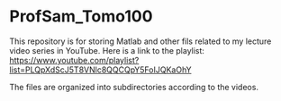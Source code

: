 # ProfSam_Tomo100
This repository is for storing Matlab and other fils related to my lecture video series in YouTube. Here is a link to the playlist: https://www.youtube.com/playlist?list=PLQpXdScJ5T8VNlc8QQCQpY5FoIJQKaOhY

The files are organized into subdirectories according to the videos. 
